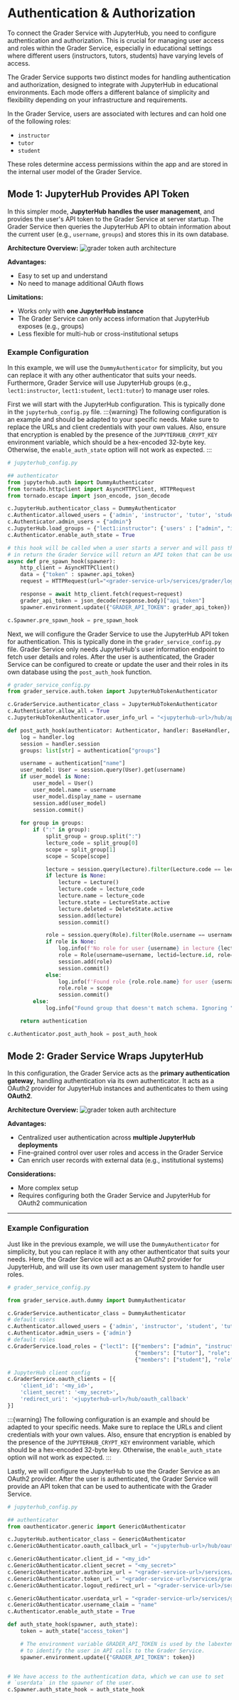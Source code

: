 # Authentication & Authorization
To connect the Grader Service with JupyterHub, you need to configure authentication and authorization. This is crucial for managing user access and roles within the Grader Service, especially in educational settings where different users (instructors, tutors, students) have varying levels of access.

The Grader Service supports two distinct modes for handling authentication and authorization, designed to integrate with JupyterHub in educational environments. Each mode offers a different balance of simplicity and flexibility depending on your infrastructure and requirements.

In the Grader Service, users are associated with lectures and can hold one of the following roles:

- `instructor`
- `tutor`
- `student`

These roles determine access permissions within the app and are stored in the internal user model of the Grader Service.

## Mode 1: JupyterHub Provides API Token

In this simpler mode, **JupyterHub handles the user management**, and provides the user's API token to 
the Grader Service at server startup. 
The Grader Service then queries the JupyterHub API to obtain information about the current user (e.g., `username`, `groups`)
and stores this in its own database.

**Architecture Overview:**
![grader token auth architecture](../_static/assets/images/token-auth.svg "Token Authentication Architecture")

**Advantages:**

- Easy to set up and understand
- No need to manage additional OAuth flows

**Limitations:**

- Works only with **one JupyterHub instance**
- The Grader Service can only access information that JupyterHub exposes (e.g., groups)
- Less flexible for multi-hub or cross-institutional setups

### Example Configuration

In this example, we will use the `DummyAuthenticator` for simplicity, but you can replace it with any other authenticator that suits your needs.
Furthermore, Grader Service will use JupyterHub groups (e.g., `lect1:instructor`, `lect1:student`, `lect1:tutor`) to manage user roles.

First we will start with the JupyterHub configuration. This is typically done in the `jupyterhub_config.py` file.
:::{warning}
The following configuration is an example and should be adapted to your specific needs.
Make sure to replace the URLs and client credentials with your own values.
Also, ensure that encryption is enabled by the presence of the `JUPYTERHUB_CRYPT_KEY` environment variable, which should be a hex-encoded 32-byte key.
Otherwise, the `enable_auth_state` option will not work as expected.
:::

```python
# jupyterhub_config.py

## authenticator
from jupyterhub.auth import DummyAuthenticator
from tornado.httpclient import AsyncHTTPClient, HTTPRequest
from tornado.escape import json_encode, json_decode

c.JupyterHub.authenticator_class = DummyAuthenticator
c.Authenticator.allowed_users = {'admin', 'instructor', 'tutor', 'student'}
c.Authenticator.admin_users = {"admin"}
c.JupyterHub.load_groups = {"lect1:instructor": {'users' : ["admin", "instructor"]}, "lect1:student": {'users' : ["student"]}, "lect1:tutor": {'users' : ["tutor"]}}
c.Authenticator.enable_auth_state = True

# this hook will be called when a user starts a server and will pass the JupyterHub API token to the Grader Service
# in return the Grader Service will return an API token that can be used to authenticate with the Grader Service
async def pre_spawn_hook(spawner):
    http_client = AsyncHTTPClient()
    data = {"token" : spawner.api_token}
    request = HTTPRequest(url="<grader-service-url>/services/grader/login", method='POST', body=json_encode(data))

    response = await http_client.fetch(request=request)
    grader_api_token = json_decode(response.body)["api_token"]
    spawner.environment.update({"GRADER_API_TOKEN": grader_api_token})

c.Spawner.pre_spawn_hook = pre_spawn_hook
```

Next, we will configure the Grader Service to use the JupyterHub API token for authentication. This is typically done in the `grader_service_config.py` file.
Grader Service only needs JupyterHub's user information endpoint to fetch user details and roles.
After the user is authenticated, the Grader Service can be configured to create or update the user and their roles in its own database using the `post_auth_hook` function.
```python
# grader_service_config.py
from grader_service.auth.token import JupyterHubTokenAuthenticator

c.GraderService.authenticator_class = JupyterHubTokenAuthenticator
c.Authenticator.allow_all = True
c.JupyterHubTokenAuthenticator.user_info_url = "<jupyterhub-url>/hub/api/user"

def post_auth_hook(authenticator: Authenticator, handler: BaseHandler, authentication: dict):
    log = handler.log
    session = handler.session
    groups: list[str] = authentication["groups"]

    username = authentication["name"]
    user_model: User = session.query(User).get(username)
    if user_model is None:
        user_model = User()
        user_model.name = username
        user_model.display_name = username
        session.add(user_model)
        session.commit()
    
    for group in groups:
        if (":" in group):
            split_group = group.split(":")
            lecture_code = split_group[0]
            scope = split_group[1]
            scope = Scope[scope]

            lecture = session.query(Lecture).filter(Lecture.code == lecture_code).one_or_none()
            if lecture is None:
                lecture = Lecture()
                lecture.code = lecture_code
                lecture.name = lecture_code
                lecture.state = LectureState.active
                lecture.deleted = DeleteState.active
                session.add(lecture)
                session.commit()

            role = session.query(Role).filter(Role.username == username, Role.lectid == lecture.id).one_or_none()
            if role is None:
                log.info(f'No role for user {username} in lecture {lecture_code}... creating role')
                role = Role(username=username, lectid=lecture.id, role=scope)
                session.add(role)
                session.commit()
            else:
                log.info(f'Found role {role.role.name} for user {username}  in lecture {lecture_code}... updating role to {scope.name}')
                role.role = scope
                session.commit()
        else:
            log.info("Found group that doesn't match schema. Ignoring " + group)        

    return authentication

c.Authenticator.post_auth_hook = post_auth_hook
```

## Mode 2: Grader Service Wraps JupyterHub

In this configuration, the Grader Service acts as the **primary authentication gateway**, handling authentication via  its own authenticator. It acts as a OAuth2 provider for JupyterHub instances and authenticates to them using **OAuth2**.

**Architecture Overview:**
![grader token auth architecture](../_static/assets/images/oauth-setup.svg "Token Authentication Architecture")

**Advantages:**

- Centralized user authentication across **multiple JupyterHub deployments**
- Fine-grained control over user roles and access in the Grader Service
- Can enrich user records with external data (e.g., institutional systems)

**Considerations:**

- More complex setup
- Requires configuring both the Grader Service and JupyterHub for OAuth2 communication

---
### Example Configuration
Just like in the previous example, we will use the `DummyAuthenticator` for simplicity, but you can replace it with any other authenticator that suits your needs.
Here, the Grader Service will act as an OAuth2 provider for JupyterHub, and will use its own user management system to handle user roles.
```python
# grader_service_config.py

from grader_service.auth.dummy import DummyAuthenticator

c.GraderService.authenticator_class = DummyAuthenticator
# default users
c.Authenticator.allowed_users = {'admin', 'instructor', 'student', 'tutor'}
c.Authenticator.admin_users = {'admin'}
# default roles
c.GraderService.load_roles = {"lect1": [{"members": ["admin", "instructor"], "role": "instructor"},
                                        {"members": ["tutor"], "role": "tutor"},
                                        {"members": ["student"], "role": "student"}]}

# JupyterHub client config
c.GraderService.oauth_clients = [{
    'client_id': '<my_id>',
    'client_secret': '<my_secret>',
    'redirect_uri': '<jupyterhub-url>/hub/oauth_callback'
}]
```

:::{warning}
The following configuration is an example and should be adapted to your specific needs.
Make sure to replace the URLs and client credentials with your own values.
Also, ensure that encryption is enabled by the presence of the `JUPYTERHUB_CRYPT_KEY` environment variable, which should be a hex-encoded 32-byte key.
Otherwise, the `enable_auth_state` option will not work as expected.
:::

Lastly, we will configure the JupyterHub to use the Grader Service as an OAuth2 provider.
After the user is authenticated, the Grader Service will provide an API token that can be used to authenticate with the Grader Service.
```python
# jupyterhub_config.py

## authenticator
from oauthenticator.generic import GenericOAuthenticator

c.JupyterHub.authenticator_class = GenericOAuthenticator
c.GenericOAuthenticator.oauth_callback_url = "<jupyterhub-url>/hub/oauth_callback"

c.GenericOAuthenticator.client_id = "<my_id>"
c.GenericOAuthenticator.client_secret = "<my_secret>"
c.GenericOAuthenticator.authorize_url = "<grader-service-url>/services/grader/api/oauth2/authorize"
c.GenericOAuthenticator.token_url = "<grader-service-url>/services/grader/api/oauth2/token"
c.GenericOAuthenticator.logout_redirect_url = "<grader-service-url>/services/grader/logout"

c.GenericOAuthenticator.userdata_url = "<grader-service-url>/services/grader/api/user"
c.GenericOAuthenticator.username_claim = "name"
c.Authenticator.enable_auth_state = True

def auth_state_hook(spawner, auth_state):
    token = auth_state["access_token"]

    # The environment variable GRADER_API_TOKEN is used by the labextension
    # to identify the user in API calls to the Grader Service.
    spawner.environment.update({"GRADER_API_TOKEN": token})


# We have access to the authentication data, which we can use to set
# `userdata` in the spawner of the user.
c.Spawner.auth_state_hook = auth_state_hook
```

